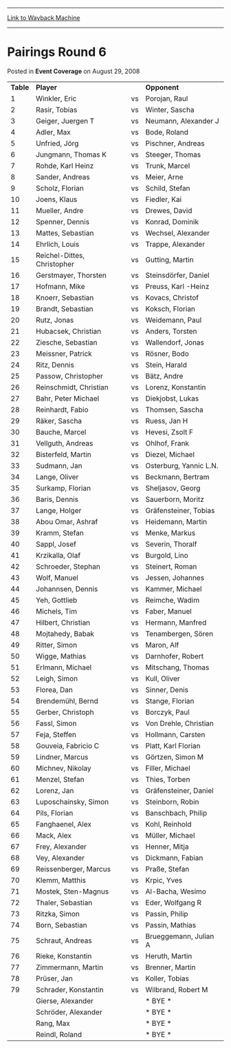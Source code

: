 
---
[Link to Wayback Machine](https://web.archive.org/web/20161005130959/http://magic.wizards.com/en/articles/archive/event-coverage/pairings-round-6-2008-08-29)

[_metadata_:description]:- "Table&#13; Player&#13; &#13; Opponent&#13; 1&#13; Winkler, Eric&#13; vs&#13; Porojan, Raul&#13; 2&#13; Rasir, Tobias&#13; vs&#13; Winter, Sascha&#13; 3&#13; Geiger, Juergen T&#13; vs&#13; Neumann, Alexander J&#13; 4&#13; Adler, Max&#13;"
[_metadata_:generator]:- "Drupal 7 (http://drupal.org)"
[_metadata_:node]:- "436401"
[_metadata_:publish_date]:- "2008-08-29"
[_metadata_:source]:- "div-main-content"
[_metadata_:title]:- "Pairings Round 6"
[_metadata_:wayback_capture_timestamp]:- "2016-10-05 13:09:59"
[_metadata_:wayback_raw_url]:- "https://web.archive.org/web/20161005130959id_/http://magic.wizards.com/en/articles/archive/event-coverage/pairings-round-6-2008-08-29"
[_metadata_:wayback_url]:- "http://magic.wizards.com/en/articles/archive/event-coverage/pairings-round-6-2008-08-29"
---


Pairings Round 6
================



 Posted in **Event Coverage**
 on August 29, 2008 












|  |  |  |  |
| --- | --- | --- | --- |
| **Table** | **Player** |  | **Opponent** |
| 1 | Winkler, Eric | vs | Porojan, Raul |
| 2 | Rasir, Tobias | vs | Winter, Sascha |
| 3 | Geiger, Juergen T | vs | Neumann, Alexander J |
| 4 | Adler, Max | vs | Bode, Roland |
| 5 | Unfried, Jörg | vs | Pischner, Andreas |
| 6 | Jungmann, Thomas K | vs | Steeger, Thomas |
| 7 | Rohde, Karl Heinz | vs | Trunk, Marcel |
| 8 | Sander, Andreas | vs | Meier, Arne |
| 9 | Scholz, Florian | vs | Schild, Stefan |
| 10 | Joens, Klaus | vs | Fiedler, Kai |
| 11 | Mueller, Andre | vs | Drewes, David |
| 12 | Spenner, Dennis | vs | Konrad, Dominik |
| 13 | Mattes, Sebastian | vs | Wechsel, Alexander |
| 14 | Ehrlich, Louis | vs | Trappe, Alexander |
| 15 | Reichel-Dittes, Christopher | vs | Gutting, Martin |
| 16 | Gerstmayer, Thorsten | vs | Steinsdörfer, Daniel |
| 17 | Hofmann, Mike | vs | Preuss, Karl -Heinz |
| 18 | Knoerr, Sebastian | vs | Kovacs, Christof |
| 19 | Brandt, Sebastian | vs | Koksch, Florian |
| 20 | Rutz, Jonas | vs | Weidemann, Paul |
| 21 | Hubacsek, Christian | vs | Anders, Torsten |
| 22 | Ziesche, Sebastian | vs | Wallendorf, Jonas |
| 23 | Meissner, Patrick | vs | Rösner, Bodo |
| 24 | Ritz, Dennis | vs | Stein, Harald |
| 25 | Passow, Christopher | vs | Bätz, Andre |
| 26 | Reinschmidt, Christian | vs | Lorenz, Konstantin |
| 27 | Bahr, Peter Michael | vs | Diekjobst, Lukas |
| 28 | Reinhardt, Fabio | vs | Thomsen, Sascha |
| 29 | Räker, Sascha | vs | Ruess, Jan H |
| 30 | Bauche, Marcel | vs | Hevesi, Zsolt F |
| 31 | Vellguth, Andreas | vs | Ohlhof, Frank |
| 32 | Bisterfeld, Martin | vs | Diezel, Michael |
| 33 | Sudmann, Jan | vs | Osterburg, Yannic L.N. |
| 34 | Lange, Oliver | vs | Beckmann, Bertram |
| 35 | Surkamp, Florian | vs | Sheljasov, Georg |
| 36 | Baris, Dennis | vs | Sauerborn, Moritz |
| 37 | Lange, Holger | vs | Gräfensteiner, Tobias |
| 38 | Abou Omar, Ashraf | vs | Heidemann, Martin |
| 39 | Kramm, Stefan | vs | Menke, Markus |
| 40 | Sappl, Josef | vs | Severin, Thoralf |
| 41 | Krzikalla, Olaf | vs | Burgold, Lino |
| 42 | Schroeder, Stephan | vs | Steinert, Roman |
| 43 | Wolf, Manuel | vs | Jessen, Johannes |
| 44 | Johannsen, Dennis | vs | Kammer, Michael |
| 45 | Yeh, Gottlieb | vs | Reimche, Wadim |
| 46 | Michels, Tim | vs | Faber, Manuel |
| 47 | Hilbert, Christian | vs | Hermann, Manfred |
| 48 | Mojtahedy, Babak | vs | Tenambergen, Sören |
| 49 | Ritter, Simon | vs | Maron, Alf |
| 50 | Wigge, Mathias | vs | Darnhofer, Robert |
| 51 | Erlmann, Michael | vs | Mitschang, Thomas |
| 52 | Leigh, Simon | vs | Kull, Oliver |
| 53 | Florea, Dan | vs | Sinner, Denis |
| 54 | Brendemühl, Bernd | vs | Stange, Florian |
| 55 | Gerber, Christoph | vs | Borczyk, Paul |
| 56 | Fassl, Simon | vs | Von Drehle, Christian |
| 57 | Feja, Steffen | vs | Hollmann, Carsten |
| 58 | Gouveia, Fabricio C | vs | Platt, Karl Florian |
| 59 | Lindner, Marcus | vs | Görtzen, Simon M |
| 60 | Michnev, Nikolay | vs | Filler, Michael |
| 61 | Menzel, Stefan | vs | Thies, Torben |
| 62 | Lorenz, Jan | vs | Gräfensteiner, Daniel |
| 63 | Luposchainsky, Simon | vs | Steinborn, Robin |
| 64 | Pils, Florian | vs | Banschbach, Philip |
| 65 | Fanghaenel, Alex | vs | Kohl, Reinhold |
| 66 | Mack, Alex | vs | Müller, Michael |
| 67 | Frey, Alexander | vs | Henner, Mitja |
| 68 | Vey, Alexander | vs | Dickmann, Fabian |
| 69 | Reissenberger, Marcus | vs | Praße, Stefan |
| 70 | Klemm, Matthis | vs | Krpic, Yves |
| 71 | Mostek, Sten-Magnus | vs | Al-Bacha, Wesimo |
| 72 | Thaler, Sebastian | vs | Eder, Wolfgang R |
| 73 | Ritzka, Simon | vs | Passin, Philip |
| 74 | Born, Sebastian | vs | Passin, Mathias |
| 75 | Schraut, Andreas | vs | Brueggemann, Julian A |
| 76 | Rieke, Konstantin | vs | Heruth, Martin |
| 77 | Zimmermann, Martin | vs | Brenner, Martin |
| 78 | Prüser, Jan | vs | Koller, Tobias |
| 79 | Schrader, Konstantin | vs | Wilbrand, Robert M |
|  | Gierse, Alexander |  | \* BYE \* |
|  | Schröder, Alexander |  | \* BYE \* |
|  | Rang, Max |  | \* BYE \* |
|  | Reindl, Roland |  | \* BYE \* |







